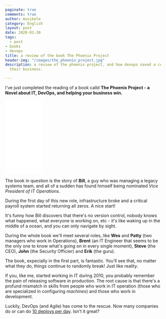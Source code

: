 ```yaml
---
paginate: true
comments: true
author: musikele
category: English
layout: post
date: 2020-01-30
tags:
  - post
- books
- devops
title: a review of the book The Phoenix Project
header-img: "/images/the_phoenix_project.jpg"
description: a review of the phoenix project, and how devops saved a company enhancing
  their business.

---
```

I've just completed the reading of a book calld **The Phoenix Project - a Novel about IT, DevOps, and helping your business win.**

<iframe style="width:120px;height:240px;" marginwidth="0" marginheight="0" scrolling="no" frameborder="0" src="//rcm-eu.amazon-adsystem.com/e/cm?lt1=_blank&bc1=000000&IS2=1&bg1=FFFFFF&fc1=000000&lc1=0000FF&t=ilblodimicnas-21&o=29&p=8&l=as4&m=amazon&f=ifr&ref=as_ss_li_til&asins=1942788290&linkId=38b7816128820e3be07e2099a6bf8c57"></iframe>

The book in question is the story of **Bill**, a guy who was managing a legacy systems team, and all of a sudden has found himself being nominated _Vice President of IT Operations_.

During the first day of this new role, infrastructure broke and a critical payroll system started returning all zeros. A nice start! 

It's funny how Bill discovers that there's no version control, nobody knows what happened, what everyone is working on, etc - it's like waking up in the middle of a ocean, and you can only navigate by sight.

During the whole book we'll meet several roles, like **Wes** and **Patty** (two managers who work in Operations), **Brent** (an IT Engineer that seems to be the only one to know what's going on in every single moment), **Steve** (the CEO), **John** (the Security Officier) and **Erik** (the guru).

The book, expecially in the first part, is fantastic. You'll see that, no matter what they do, things continue to randomly break! Just like reality. 

If you, like me, started working in IT during 2010, you probably remember the pain of releasing software in production. The root cause is that there's a profund mismatch in skills from people who work in IT operation (those who are specialized in configuring _machines_) and those who work in development.

Luckily, DevOps (and Agile) has come to the rescue. Now many companies do or can do [10 deploys per day](https://www.youtube.com/watch?v=LdOe18KhtT4). Isn't it great? 